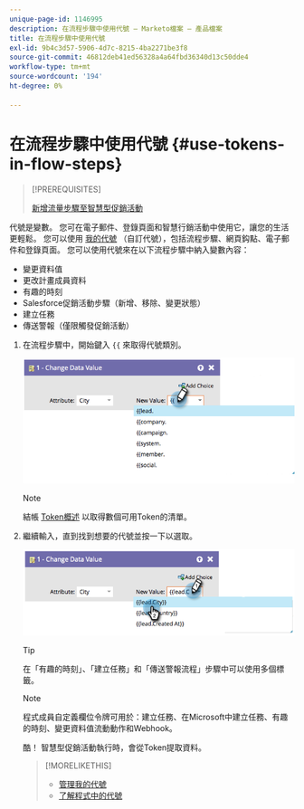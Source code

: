 ```yaml
---
unique-page-id: 1146995
description: 在流程步驟中使用代號 — Marketo檔案 — 產品檔案
title: 在流程步驟中使用代號
exl-id: 9b4c3d57-5906-4d7c-8215-4ba2271be3f8
source-git-commit: 46812deb41ed56328a4a64fbd36340d13c50dde4
workflow-type: tm+mt
source-wordcount: '194'
ht-degree: 0%

---
```


# 在流程步驟中使用代號 {#use-tokens-in-flow-steps}

>[!PREREQUISITES]
>
>[新增流量步驟至智慧型促銷活動](/help/marketo/product-docs/core-marketo-concepts/smart-campaigns/flow-actions/add-a-flow-step-to-a-smart-campaign.md)

代號是變數。 您可在電子郵件、登錄頁面和智慧行銷活動中使用它，讓您的生活更輕鬆。 您可以使用 [我的代號](/help/marketo/product-docs/core-marketo-concepts/programs/tokens/understanding-my-tokens-in-a-program.md) （自訂代號），包括流程步驟、網頁鈎點、電子郵件和登錄頁面。 您可以使用代號來在以下流程步驟中納入變數內容：

* 變更資料值
* 更改計畫成員資料
* 有趣的時刻
* Salesforce促銷活動步驟（新增、移除、變更狀態）
* 建立任務
* 傳送警報（僅限觸發促銷活動）

1. 在流程步驟中，開始鍵入 `{{` 來取得代號類別。

   ![](assets/image2014-9-22-14-3a3-3a17.png)

   >[!NOTE]
   >
   >結帳 [Token概述](/help/marketo/product-docs/demand-generation/landing-pages/personalizing-landing-pages/tokens-overview.md) 以取得數個可用Token的清單。

1. 繼續輸入，直到找到想要的代號並按一下以選取。

   ![](assets/image2014-9-22-14-3a3-3a48.png)

   >[!TIP]
   >
   >在「有趣的時刻」、「建立任務」和「傳送警報流程」步驟中可以使用多個標籤。

   >[!NOTE]
   >
   >程式成員自定義欄位令牌可用於：建立任務、在Microsoft中建立任務、有趣的時刻、變更資料值流動動作和Webhook。

   酷！ 智慧型促銷活動執行時，會從Token提取資料。

   >[!MORELIKETHIS]
   >
   >* [管理我的代號](/help/marketo/product-docs/core-marketo-concepts/programs/tokens/managing-my-tokens.md)
   >* [了解程式中的代號](/help/marketo/product-docs/core-marketo-concepts/programs/tokens/understanding-my-tokens-in-a-program.md)

